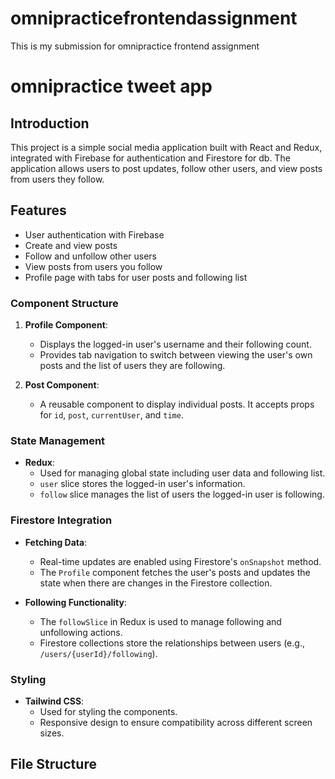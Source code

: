 
# omnipracticefrontendassignment
This is my submission for omnipractice frontend assignment

# omnipractice tweet app

## Introduction

This project is a simple social media application built with React and Redux, integrated with Firebase for authentication and Firestore for db. The application allows users to post updates, follow other users, and view posts from users they follow.

## Features

- User authentication with Firebase
- Create and view posts
- Follow and unfollow other users
- View posts from users you follow
- Profile page with tabs for user posts and following list



### Component Structure

1. **Profile Component**:
    - Displays the logged-in user's username and their following count.
    - Provides tab navigation to switch between viewing the user's own posts and the list of users they are following.

2. **Post Component**:
    - A reusable component to display individual posts. It accepts props for `id`, `post`, `currentUser`, and `time`.

### State Management

- **Redux**:
    - Used for managing global state including user data and following list.
    - `user` slice stores the logged-in user's information.
    - `follow` slice manages the list of users the logged-in user is following.

### Firestore Integration

- **Fetching Data**:
    - Real-time updates are enabled using Firestore's `onSnapshot` method.
    - The `Profile` component fetches the user's posts and updates the state when there are changes in the Firestore collection.

- **Following Functionality**:
    - The `followSlice` in Redux is used to manage following and unfollowing actions.
    - Firestore collections store the relationships between users (e.g., `/users/{userId}/following`).

### Styling

- **Tailwind CSS**:
    - Used for styling the components.
    - Responsive design to ensure compatibility across different screen sizes.

## File Structure


